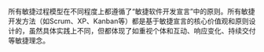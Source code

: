 所有敏捷过程模型在不同程度上都遵循了“敏捷软件开发宣言”中的原则。所有敏捷开发方法（如Scrum、XP、Kanban等）都是基于敏捷宣言的核心价值观和原则设计的，虽然具体实践上不同，但都体现了如重视个体和互动、响应变化、持续交付等敏捷理念。